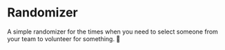 # Randomizer

A simple randomizer for the times when you need to select someone from your team to volunteer for something. 👀


